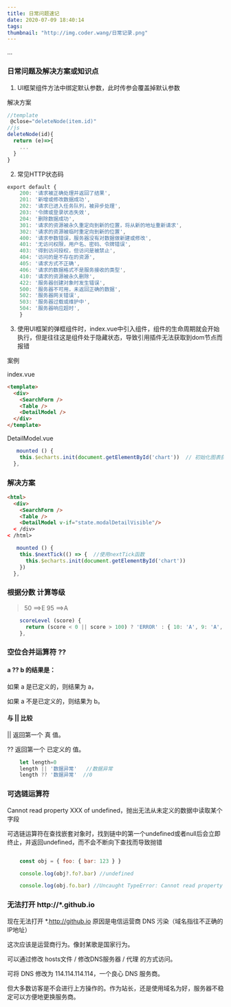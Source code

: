 ```yaml
---
title: 日常问题速记
date: 2020-07-09 18:40:14
tags:
thumbnail: "http://img.coder.wang/日常记录.png"
---
```

...
<!-- more -->
### 日常问题及解决方案或知识点

1. UI框架组件方法中绑定默认参数，此时传参会覆盖掉默认参数

解决方案
```js
//template
 @close="deleteNode(item.id)"
//js
deleteNode(id){
  return (e)=>{
    ...
  }
}
```

2. 常见HTTP状态码
```js
export default {  
	200: '请求被正确处理并返回了结果',  
	201: '新增或修改数据成功',  
	202: '请求已进入任务队列，被异步处理',
  	203: '令牌或登录状态失效',
  	204: '删除数据成功',  
	301: '请求的资源被永久重定向到新的位置，将从新的地址重新请求',  
	302: '请求的资源被临时重定向到新的位置',  
	400: '请求参数错误，服务器没有对数据做新建或修改',  
	401: '无访问权限，用户名、密码、令牌错误',  
	403: '得到访问授权，但访问是被禁止',  
	404: '访问的是不存在的资源',  
	405: '请求方式不正确',  
	406: '请求的数据格式不是服务接收的类型',  
	410: '请求的资源被永久删除',  
	422: '服务器创建对象时发生错误',  
	500: '服务器不可用，未返回正确的数据',  
	502: '服务器网关错误',  
	503: '服务器过载或维护中',  
	504: '服务器响应超时', 
	}
```


3. 使用UI框架的弹框组件时，index.vue中引入组件，组件的生命周期就会开始执行，但是往往这是组件处于隐藏状态，导致引用插件无法获取到dom节点而报错

案例

index.vue

```html
<template>
  <div>
    <SearchForm />
    <Table />
    <DetailModel />
  </div>
</template>
```

DetailModel.vue

```js
   mounted () {
    this.$echarts.init(document.getElementById('chart'))  // 初始化图表获取dom节点报错
  },
```

### 解决方案
```html
<html>
  <div>
    <SearchForm />
    <Table />
    <DetailModel v-if="state.modalDetailVisible"/>  
  < /div>
< /html>
```

```js
   mounted () {
    this.$nextTick(() => {  //使用nextTick函数
      this.$echarts.init(document.getElementById('chart'))
    })
  },
```
### 根据分数 计算等级
> 50 ==>E
> 95 ==>A
```js
    scoreLevel (score) {
      return (score < 0 || score > 100) ? 'ERROR' : { 10: 'A', 9: 'A', 8: 'B', 7: 'C', 6: 'D' }[~~(score / 10)] || 'E'
    },
```
### 空位合并运算符 ??

#### a ?? b 的结果是：

如果 a 是已定义的，则结果为 a，

如果 a 不是已定义的，则结果为 b。

#### 与 || 比较
|| 返回第一个 真 值。

?? 返回第一个 已定义的 值。

```js
    let length=0
    length || '数据异常'   //数据异常
    length ?? '数据异常'  //0
```
### 可选链运算符

Cannot read property XXX of undefined，抛出无法从未定义的数据中读取某个字段

可选链运算符在查找嵌套对象时，找到链中的第一个undefined或者null后会立即终止，并返回undefined，而不会不断向下查找而导致抛错

```js

    const obj = { foo: { bar: 123 } }

    console.log(obj?.fo?.bar) //undefined

    console.log(obj.fo.bar) //Uncaught TypeError: Cannot read property 'bar' of undefined

```

### 无法打开 http://*.github.io

现在无法打开 *.http://github.io 原因是电信运营商 DNS 污染（域名指往不正确的IP地址）

这次应该是运营商行为。像封某歌是国家行为。

可以通过修改 hosts文件 / 修改DNS服务器 / 代理 的方式访问。

可将 DNS 修改为 114.114.114.114，一个良心 DNS 服务商。

但大多数访客是不会进行上方操作的。作为站长，还是使用域名为好，服务器不稳定可以方便地更换服务商。